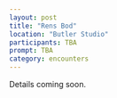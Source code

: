 ```yaml
---
layout: post
title: "Rens Bod"
location: "Butler Studio"
participants: TBA
prompt: TBA
category: encounters
---
```


Details coming soon.